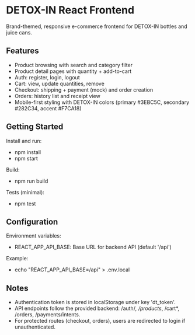 # DETOX-IN React Frontend

Brand-themed, responsive e-commerce frontend for DETOX-IN bottles and juice cans.

## Features
- Product browsing with search and category filter
- Product detail pages with quantity + add-to-cart
- Auth: register, login, logout
- Cart: view, update quantities, remove
- Checkout: shipping + payment (mock) and order creation
- Orders: history list and receipt view
- Mobile-first styling with DETOX-IN colors (primary #3EBC5C, secondary #282C34, accent #F7CA18)

## Getting Started

Install and run:
- npm install
- npm start

Build:
- npm run build

Tests (minimal):
- npm test

## Configuration

Environment variables:
- REACT_APP_API_BASE: Base URL for backend API (default '/api')

Example:
- echo "REACT_APP_API_BASE=/api" > .env.local

## Notes

- Authentication token is stored in localStorage under key 'dt_token'.
- API endpoints follow the provided backend: /auth/*, /products*, /cart*, /orders, /payments/intents.
- For protected routes (checkout, orders), users are redirected to login if unauthenticated.
